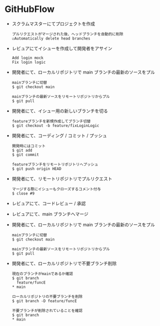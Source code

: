 # GitHubFlow

- スクラムマスターにてプロジェクトを作成

  ```
  プルリクエストがマージされた後、ヘッドブランチを自動的に削除
  ☑︎Automatically delete head branches
  ```

- レビュアにてイシューを作成して開発者をアサイン

  ```
  Add login mock
  Fix login logic
  ```

- 開発者にて、ローカルリポジトリで main ブランチの最新のソースをプル

  ```
  mainブランチに切替
  $ git checkout main

  mainブランチの最新ソースをリモートリポジトリからプル
  $ git pull
  ```

- 開発者にて、イシュー用の新しいブランチを切る

  ```
  featureブランチを新規作成してブランチ切替
  $ git checkout -b feature/fixLoginLogic
  ```

- 開発者にて、コーディング / コミット / プッシュ

  ```
  開発時にはコミット
  $ git add
  $ git commit

  featureブランチをリモートリポジトリへプッシュ
  $ git push origin HEAD
  ```

- 開発者にて、リモートリポジトリでプルリクエスト

  ```
  マージする際にイシューもクローズするコメント付与
  $ close #9
  ```

- レビュアにて、コードレビュー / 承認

- レビュアにて、main ブランチへマージ

- 開発者にて、ローカルリポジトリで main ブランチの最新のソースをプル

  ```
  mainブランチに切替
  $ git checkout main

  mainブランチの最新ソースをリモートリポジトリからプル
  $ git pull
  ```

- 開発者にて、ローカルリポジトリで不要ブランチ削除

  ```
  現在のブランチがmainであるか確認
  $ git branch
    feature/funcE
  * main

  ローカルリポジトリの不要ブランチを削除
  $ git branch -D feature/funcE

  不要ブランチが削除されていることを確認
  $ git branch
  * main
  ```
